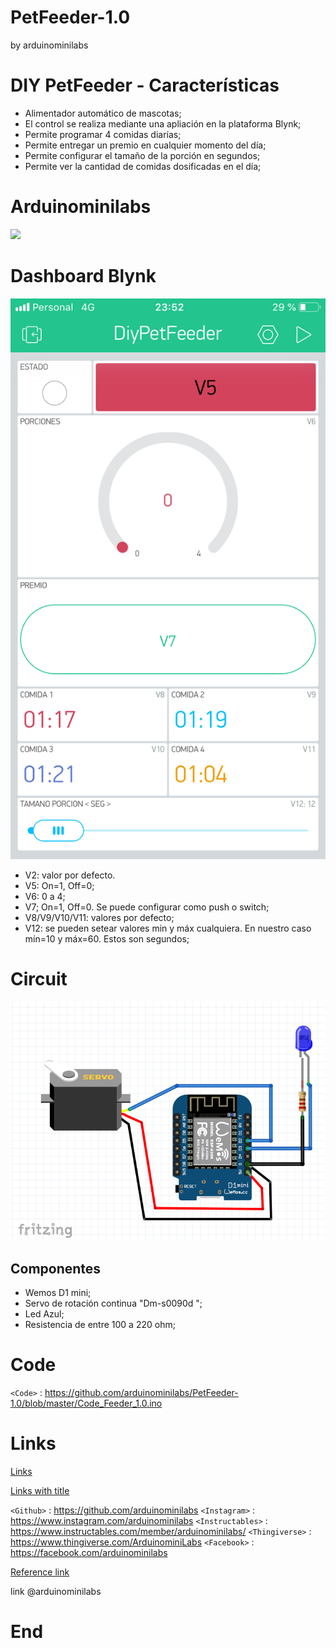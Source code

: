 # PetFeeder-1.0
by arduinominilabs
# DIY PetFeeder - Características

- Alimentador automático de mascotas;
- El control se realiza mediante una apliación en la plataforma Blynk;
- Permite programar 4 comidas diarías;
- Permite entregar un premio en cualquier momento del día;
- Permite configurar el tamaño de la porción en segundos;
- Permite ver la cantidad de comidas dosificadas  en el día;

# Arduinominilabs

![](https://yt3.ggpht.com/a-/AAuE7mDtxtiAioiJ9K8dxrUawgiBS41vqojMwSxAHg=s900-mo-c-c0xffffffff-rj-k-no)

# Dashboard Blynk
![](https://raw.githubusercontent.com/arduinominilabs/PetFeeder-1.0/master/BlynkDashboard.PNG)

- V2: valor por defecto.
- V5: On=1, Off=0;
- V6: 0 a 4;
- V7; On=1, Off=0. Se puede configurar como push o switch;
- V8/V9/V10/V11: valores por defecto;
- V12: se pueden setear valores min y máx cualquiera. En nuestro caso mín=10 y máx=60. Estos son segundos;


# Circuit
![](https://raw.githubusercontent.com/arduinominilabs/PetFeeder-1.0/master/Circuit.png)

## Componentes
- Wemos D1 mini;
- Servo de rotación continua "Dm-s0090d ";
- Led Azul;
- Resistencia de entre 100 a 220 ohm;

# Code
`<Code>` : <https://github.com/arduinominilabs/PetFeeder-1.0/blob/master/Code_Feeder_1.0.ino>

# Links

[Links](http://localhost/)

[Links with title](http://localhost/ "link title")

`<Github>` : <https://github.com/arduinominilabs>
`<Instagram>` : <https://www.instagram.com/arduinominilabs>
`<Instructables>` : <https://www.instructables.com/member/arduinominilabs/>
`<Thingiverse>` : <https://www.thingiverse.com/ArduinominiLabs>
`<Facebook>` : <https://facebook.com/arduinominilabs>

[Reference link][id/name] 

[id/name]: http://link-url/

link @arduinominilabs

# End
